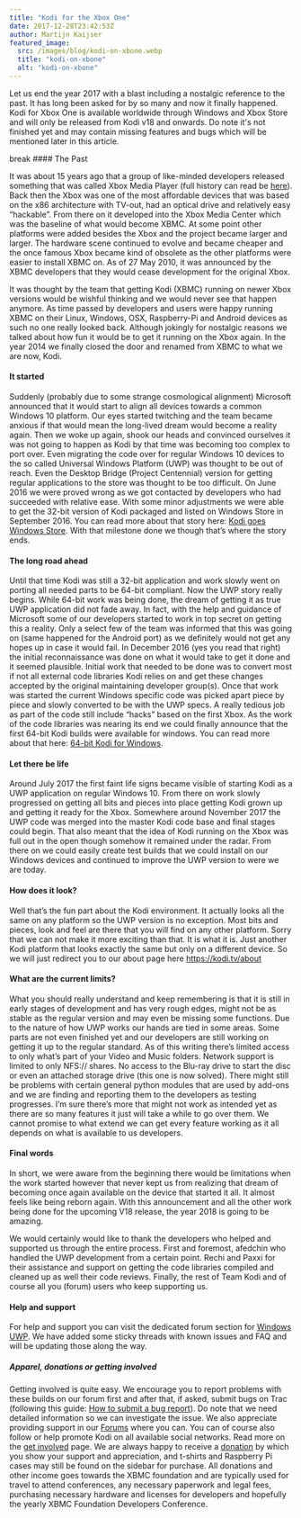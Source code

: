 ```yaml
---
title: "Kodi for the Xbox One"
date: 2017-12-28T23:42:53Z
author: Martijn Kaijser
featured_image:
  src: /images/blog/kodi-on-xbone.webp
  title: "kodi-on-xbone"
  alt: "kodi-on-xbone"
---
```


Let us end the year 2017 with a blast including a nostalgic reference to the past. It has long been asked for by so many and now it finally happened. Kodi for Xbox One is available worldwide through Windows and Xbox Store and will only be released from Kodi v18 and onwards. Do note it's not finished yet and may contain missing features and bugs which will be mentioned later in this article.

break #### The Past

It was about 15 years ago that a group of like-minded developers released something that was called Xbox Media Player (full history can read be [here](https://en.wikipedia.org/wiki/Xbox_Media_Player)). Back then the Xbox was one of the most affordable devices that was based on the x86 architecture with TV-out, had an optical drive and relatively easy “hackable”. From there on it developed into the Xbox Media Center which was the baseline of what would become XBMC. At some point other platforms were added besides the Xbox and the project became larger and larger. The hardware scene continued to evolve and became cheaper and the once famous Xbox became kind of obsolete as the other platforms were easier to install XBMC on. As of 27 May 2010, it was announced by the XBMC developers that they would cease development for the original Xbox.

It was thought by the team that getting Kodi (XBMC) running on newer Xbox versions would be wishful thinking and we would never see that happen anymore. As time passed by developers and users were happy running XBMC on their Linux, Windows, OSX, Raspberry-Pi and Android devices as such no one really looked back. Although jokingly for nostalgic reasons we talked about how fun it would be to get it running on the Xbox again. In the year 2014 we finally closed the door and renamed from XBMC to what we are now, Kodi.

#### It started

Suddenly (probably due to some strange cosmological alignment) Microsoft announced that it would start to align all devices towards a common Windows 10 platform. Our eyes started twitching and the team became anxious if that would mean the long-lived dream would become a reality again. Then we woke up again, shook our heads and convinced ourselves it was not going to happen as Kodi by that time was becoming too complex to port over. Even migrating the code over for regular Windows 10 devices to the so called Universal Windows Platform (UWP) was thought to be out of reach. Even the Desktop Bridge (Project Centennial) version for getting regular applications to the store was thought to be too difficult. On June 2016 we were proved wrong as we got contacted by developers who had succeeded with relative ease. With some minor adjustments we were able to get the 32-bit version of Kodi packaged and listed on Windows Store in September 2016. You can read more about that story here: [Kodi goes Windows Store](https://kodi.tv/article/kodi-goes-windows-store). With that milestone done we though that’s where the story ends.

#### The long road ahead

Until that time Kodi was still a 32-bit application and work slowly went on porting all needed parts to be 64-bit compliant. Now the UWP story really begins. While 64-bit work was being done, the dream of getting it as true UWP application did not fade away. In fact, with the help and guidance of Microsoft some of our developers started to work in top secret on getting this a reality. Only a select few of the team was informed that this was going on (same happened for the Android port) as we definitely would not get any hopes up in case it would fail. In December 2016 (yes you read that right) the initial reconnaissance was done on what it would take to get it done and it seemed plausible. Initial work that needed to be done was to convert most if not all external code libraries Kodi relies on and get these changes accepted by the original maintaining developer group(s). Once that work was started the current Windows specific code was picked apart piece by piece and slowly converted to be with the UWP specs. A really tedious job as part of the code still include “hacks” based on the first Xbox. As the work of the code libraries was nearing its end we could finally announce that the first 64-bit Kodi builds were available for windows. You can read more about that here: [64-bit Kodi for Windows](https://kodi.tv/article/kodi-v18-windows-64-bit-here).

#### Let there be life

Around July 2017 the first faint life signs became visible of starting Kodi as a UWP application on regular Windows 10. From there on work slowly progressed on getting all bits and pieces into place getting Kodi grown up and getting it ready for the Xbox. Somewhere around November 2017 the UWP code was merged into the master Kodi code base and final stages could begin. That also meant that the idea of Kodi running on the Xbox was full out in the open though somehow it remained under the radar. From there on we could easily create test builds that we could install on our Windows devices and continued to improve the UWP version to were we are today.

#### How does it look?

Well that’s the fun part about the Kodi environment. It actually looks all the same on any platform so the UWP version is no exception. Most bits and pieces, look and feel are there that you will find on any other platform. Sorry that we can not make it more exciting than that. It is what it is. Just another Kodi platform that looks exactly the same but only on a different device. So we will just redirect you to our about page here <https://kodi.tv/about>

#### What are the current limits?

What you should really understand and keep remembering is that it is still in early stages of development and has very rough edges, might not be as stable as the regular version and may even be missing some functions. Due to the nature of how UWP works our hands are tied in some areas. Some parts are not even finished yet and our developers are still working on getting it up to the regular standard. As of this writing there’s limited access to only what’s part of your Video and Music folders. Network support is limited to only NFS:// shares. No access to the Blu-ray drive to start the disc or even an attached storage drive (this one is now solved). There might still be problems with certain general python modules that are used by add-ons and we are finding and reporting them to the developers as testing progresses. I’m sure there’s more that might not work as intended yet as there are so many features it just will take a while to go over them. We cannot promise to what extend we can get every feature working as it all depends on what is available to us developers.

#### Final words

In short, we were aware from the beginning there would be limitations when the work started however that never kept us from realizing that dream of becoming once again available on the device that started it all. It almost feels like being reborn again. With this announcement and all the other work being done for the upcoming V18 release, the year 2018 is going to be amazing.

We would certainly would like to thank the developers who helped and supported us through the entire process. First and foremost, afedchin who handled the UWP development from a certain point. Rechi and Paxxi for their assistance and support on getting the code libraries compiled and cleaned up as well their code reviews. Finally, the rest of Team Kodi and of course all you (forum) users who keep supporting us.

#### Help and support

For help and support you can visit the dedicated forum section for [Windows UWP](https://forum.kodi.tv/forumdisplay.php?fid=282). We have added some sticky threads with known issues and FAQ and will be updating those along the way.

##### Apparel, donations or getting involved

Getting involved is quite easy. We encourage you to report problems with these builds on our forum first and after that, if asked, submit bugs on Trac (following this guide: [How to submit a bug report](https://kodi.wiki/view/HOW-TO:Submit_a_bug_report)). Do note that we need detailed information so we can investigate the issue. We also appreciate providing support in our [Forums](https://forum.kodi.tv/ "Kodi Forums") where you can. You can of course also follow or help promote Kodi on all available social networks. Read more on the [get involved](https://kodi.tv/get-involved) page. We are always happy to receive a [donation](https://kodi.tv/contribute/donate "Donate") by which you show your support and appreciation, and t-shirts and Raspberry Pi cases may still be found on the sidebar for purchase. All donations and other income goes towards the XBMC foundation and are typically used for travel to attend conferences, any necessary paperwork and legal fees, purchasing necessary hardware and licenses for developers and hopefully the yearly XBMC Foundation Developers Conference.
